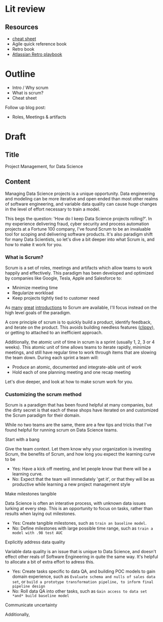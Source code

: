 # Lit review

## Resources

 - [cheat sheet](cheat_sheet/scrum_cheat_sheet.md)
 - Agile quick reference book
 - Retro book
 - [Atlassian Retro playbook](https://www.atlassian.com/team-playbook/plays/retrospective)

# Outline

 - Intro / Why scrum
 - What is scrum?
 - Cheat sheet

Follow up blog post:

 - Roles, Meetings & artifacts

# Draft

## Title

Project Management, for Data Science

## Content

Managing Data Science projects is a unique opportunity. Data engineering and modeling can be more iterative and open ended than most other realms of software engineering, and variable data quality can cause huge changes in the level of effort necessary to train a model. 

This begs the question: 'How do I keep Data Science projects rolling?'. In my experience delivering fraud, cyber security and process automation projects at a Fortune 100 company, I've found Scrum to be an invaluable tool for scoping and delivering software products. It's also paradigm shift for many Data Scientists, so let's dive a bit deeper into what Scrum is, and how to make it work for you. 

### What is Scrum?

Scrum is a set of roles, meetings and artifacts which allow teams to work happily and effectively. This paradigm has been developed and optimized by companies like Google, Tesla, Apple and Salesforce  to:

 - Minimize meeting time
 - Regularize workload
 - Keep projects tightly tied to customer need

As [many](https://www.youtube.com/watch?v=9TycLR0TqFA) [great](https://www.atlassian.com/agile/scrum) [introductions](https://www.scrum.org/resources/introduction-scrum) to Scrum are available, I'll focus instead on the high level goals of the paradigm. 

A core principle of scrum is to quickly build a product, identify feedback, and iterate on the product. This avoids 
building needless features ([clippy](https://en.wikipedia.org/wiki/Office_Assistant)), or getting to attached to an inefficient approach. 

Additionally, the atomic unit of time in scrum is a sprint (usually 1, 2, 3 or 4 weeks). This atomic unit of time allows teams to iterate rapidly, minimize meetings, and still have regular time to work through items that are slowing the team down. During each sprint a team will:

 - Produce an atomic, documented and integrate-able unit of work
 - Hold each of one planning meeting and one recap meeting

Let's dive deeper, and look at how to make scrum work for you. 

### Customizing the scrum method

Scrum is a paradigm that has been found helpful at many companies, but the dirty secret is that each of these shops have iterated on and customized the Scrum paradigm for their domain.

While no two teams are the same, there are a few tips and tricks that I've found helpful for running scrum on Data Science teams. 


Start with a bang

Give the team context. Let them know why your organization is investing Scrum, the benefits of Scrum, and how long you expect the learning curve to be

 - Yes: Have a kick off meeting, and let people know that there will be a learning curve.
 - No: Expect that the team will immediately 'get it', or that they will be as productive while learning a new project management style


Make milestones tangible

Data Science is often an interative process, with unknown data issues lurking at every step. This is an opportunity to focus on tasks, rather than results when laying out milestones. 

 - Yes: Create tangible milestones, such as `train an baseline model`.
 - No: Define milestones with large possible time range, such as `train a model with .98 test AUC`


Explicitly address data quality

Variable data quality is an issue that is unique to Data Science, and doesn't effect other reals of Software Engineering in quite the same way. It's helpful to allocate a bit of extra effort to adress this. 

 - Yes: Create tasks specific to data QA, and building POC models to gain domain experience, such as `Evaluate schema and nulls of sales data set`, or `build a prototype transformation pipeline, to inform final pipeline design`
 - No: Roll data QA into other tasks, such as `Gain access to data set *and* build baseline model`

Communicate uncertainty

Additionally, 

